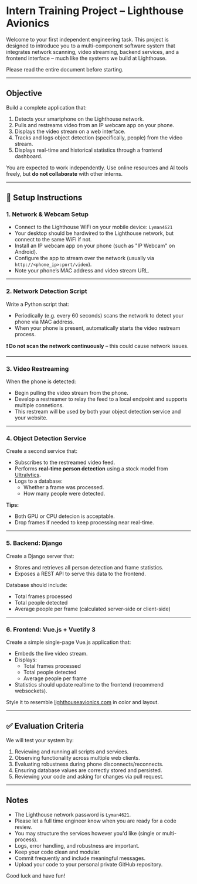 # Intern Training Project – Lighthouse Avionics

Welcome to your first independent engineering task. This project is designed to introduce you to a multi-component software system that integrates network scanning, video streaming, backend services, and a frontend interface – much like the systems we build at Lighthouse.

Please read the entire document before starting.

---

## Objective

Build a complete application that:

1. Detects your smartphone on the Lighthouse network.
2. Pulls and restreams video from an IP webcam app on your phone.
3. Displays the video stream on a web interface.
4. Tracks and logs object detection (specifically, people) from the video stream.
5. Displays real-time and historical statistics through a frontend dashboard.

You are expected to work independently. Use online resources and AI tools freely, but **do not collaborate** with other interns.

---

## 🔧 Setup Instructions

### 1. Network & Webcam Setup

- Connect to the Lighthouse WiFi on your mobile device: `Lyman4621`
- Your desktop should be hardwired to the Lighthouse network, but connect to the same WiFi if not.
- Install an IP webcam app on your phone (such as "IP Webcam" on Android).
- Configure the app to stream over the network (usually via `http://<phone_ip>:port/video`).
- Note your phone’s MAC address and video stream URL.

---

### 2. Network Detection Script

Write a Python script that:

- Periodically (e.g. every 60 seconds) scans the network to detect your phone via MAC address.
- When your phone is present, automatically starts the video restream process.

**❗ Do not scan the network continuously** – this could cause network issues.

---

### 3. Video Restreaming

When the phone is detected:

- Begin pulling the video stream from the phone.
- Develop a restreamer to relay the feed to a local endpoint and supports multiple connetions.
- This restream will be used by both your object detection service and your website.

---

### 4. Object Detection Service

Create a second service that:

- Subscribes to the restreamed video feed.
- Performs **real-time person detection** using a stock model from [Ultralytics](https://github.com/ultralytics/ultralytics).
- Logs to a database:
  - Whether a frame was processed.
  - How many people were detected.

**Tips:**
- Both GPU or CPU detecion is acceptable.
- Drop frames if needed to keep processing near real-time.

---

### 5. Backend: Django

Create a Django server that:

- Stores and retrieves all person detection and frame statistics.
- Exposes a REST API to serve this data to the frontend.

Database should include:
- Total frames processed
- Total people detected
- Average people per frame (calculated server-side or client-side)

---

### 6. Frontend: Vue.js + Vuetify 3

Create a simple single-page Vue.js application that:

- Embeds the live video stream.
- Displays:
  - Total frames processed
  - Total people detected
  - Average people per frame
- Statistics should update realtime to the frontend (recommend websockets).

Style it to resemble [lighthouseavionics.com](http://lighthouseavionics.com) in color and layout.

---

## ✅ Evaluation Criteria

We will test your system by:

1. Reviewing and running all scripts and services.
2. Observing functionality across multiple web clients.
3. Evaluating robustness during phone disconnects/reconnects.
4. Ensuring database values are correctly stored and persisted.
5. Reviewing your code and asking for changes via pull request.

---

## Notes

- The Lighthouse network password is `Lyman4621`.
- Please let a full time engineer know when you are ready for a code review.
- You may structure the services however you'd like (single or multi-process).
- Logs, error handling, and robustness are important.
- Keep your code clean and modular.
- Commit frequently and include meaningful messages.
- Upload your code to your personal private GitHub repository.

Good luck and have fun!
